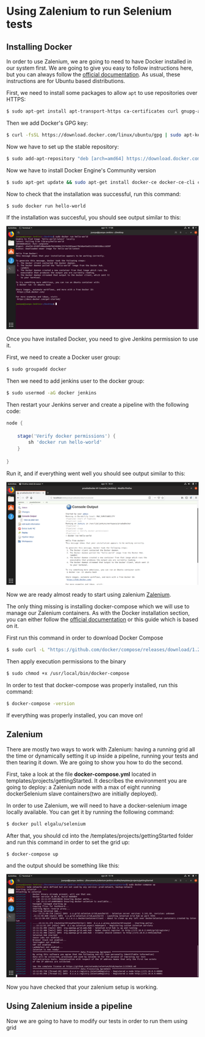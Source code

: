 # Using Zalenium to run Selenium tests

## Installing Docker

In order to use Zalenium, we are going to need to have Docker installed in our system first. We are going to give you easy to follow instructions here, but you can always follow the [official documentation](https://docs.docker.com/install/linux/docker-ce/ubuntu/). As usual, these instructions are for Ubuntu based distributions.

First, we need to install some packages to allow ```apt``` to use repositories over HTTPS:

``` sh
$ sudo apt-get install apt-transport-https ca-certificates curl gnupg-agent software-properties-common
```

Then we add Docker's GPG key:

``` sh
$ curl -fsSL https://download.docker.com/linux/ubuntu/gpg | sudo apt-key add -
```

Now we have to set up the stable repository:

``` sh
$ sudo add-apt-repository "deb [arch=amd64] https://download.docker.com/linux/ubuntu $(lsb_release -cs) stable"
```

Now we have to install Docker Engine's Community version

``` sh
$ sudo apt-get update && sudo apt-get install docker-ce docker-ce-cli containerd.io
```

Now to check that the installation was successful, run this command:

``` sh
$ sudo docker run hello-world
```

If the installation was succesful, you should see output similar to this:

![docker run hello-world output](img/Capture.PNG)

Once you have installed Docker, you need to give Jenkins permission to use it.

First, we need to create a Docker user group:

``` sh
$ sudo groupadd docker
```

Then we need to add jenkins user to the docker group:

``` sh
$ sudo usermod -aG docker jenkins
```

Then restart your Jenkins server and create a pipeline with the following code:

``` groovy
node {

    stage('Verify docker permissions') {
        sh 'docker run hello-world'
    }

}
```

Run it, and if everything went well you should see output similar to this:

![Pipeline execution output](img/Capture1.PNG)

Now we are ready almost ready to start using zalenium [Zalenium](https://github.com/zalando/zalenium).

The only thing missing is installing docker-compose which we will use to manage our Zalenium containers. As with the Docker installation section, you can either follow the [official documentation](https://docs.docker.com/compose/install/) or this guide which is based on it.

First run this command in order to download Docker Compose

``` sh
$ sudo curl -L "https://github.com/docker/compose/releases/download/1.24.1/docker-compose-$(uname -s)-$(uname -m)" -o /usr/local/bin/docker-compose
```

Then apply execution permissions to the binary

``` sh
$ sudo chmod +x /usr/local/bin/docker-compose
```

In order to test that docker-compose was properly installed, run this command:

```sh
$ docker-compose -version
```

If everything was properly installed, you can move on!

## Zalenium

There are mostly two ways to work with Zalenium: having a running grid all the time or dynamically setting it up inside a pipeline, running your tests and then tearing it down. We are going to show you how to do the second.

First, take a look at the file **docker-compose.yml** located in templates/projects/gettingStarted. It describes the environment you are going to deploy: a Zalenium node with a max of eight running dockerSelenium slave containers(two are initially deployed).

In order to use Zalenium, we will need to have a docker-selenium image locally available. You can get it by running the following command:

```sh
$ docker pull elgalu/selenium
```

After that, you should cd into the /templates/projects/gettingStarted folder and run this command in order to set the grid up:

```sh
$ docker-compose up
```

and the output should be something like this:

![Pipeline execution output](img/Capture2.PNG)

Now you have checked that your zalenium setup is working.

## Using Zalenium inside a pipeline

Now we are going to have to modify our tests in order to run them using grid